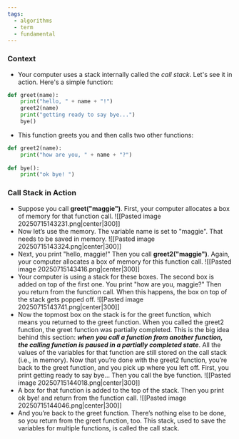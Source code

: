 ```yaml
---
tags:
  - algorithms
  - term
  - fundamental
---
```


### Context

- Your computer uses a stack internally called the *call stack*. Let's see it in action. Here's a simple function:
```python
def greet(name):
	print("hello, " + name + "!")
	greet2(name)
	print("getting ready to say bye...")
	bye()
```
- This function greets you and then calls two other functions:
```python
def greet2(name):
	print("how are you, " + name + "?")
	
def bye():
	print("ok bye! ")
```

### Call Stack in Action

- Suppose you call **greet("maggie")**. First, your computer allocates a box of memory for that function call.
![[Pasted image 20250715143231.png|center|300]]
- Now let’s use the memory. The variable name is set to "maggie". That needs to be saved in memory.
![[Pasted image 20250715143324.png|center|300]]
- Next, you print "hello, maggie!" Then you call **greet2("maggie")**. Again, your computer allocates a box of memory for this function call.
![[Pasted image 20250715143416.png|center|300]]
- Your computer is using a stack for these boxes. The second box is added on top of the first one. You print "how are you, maggie?" Then you return from the function call. When this happens, the box on top of the stack gets popped off.
![[Pasted image 20250715143741.png|center|300]]
- Now the topmost box on the stack is for the greet function, which means you returned to the greet function. When you called the greet2 function, the greet function was partially completed. This is the big idea behind this section: ***when you call a function from another function, the calling function is paused in a partially completed state***. All the values of the variables for that function are still stored on the call stack (i.e., in memory). Now that you’re done with the greet2 function, you’re back to the greet function, and you pick up where you left off. First, you print getting ready to say bye... Then you call the bye function.
![[Pasted image 20250715144018.png|center|300]]
- A box for that function is added to the top of the stack. Then you print ok bye! and return from the function call.
![[Pasted image 20250715144046.png|center|300]]
- And you’re back to the greet function. There’s nothing else to be done, so you return from the greet function, too. This stack, used to save the variables for multiple functions, is called the call stack.